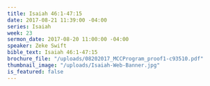 ```yaml
---
title: Isaiah 46:1-47:15
date: 2017-08-21 11:39:00 -04:00
series: Isaiah
week: 23
sermon_date: 2017-08-20 11:00:00 -04:00
speaker: Zeke Swift
bible_text: Isaiah 46:1-47:15
brochure_file: "/uploads/08202017_MCCProgram_proof1-c93510.pdf"
thumbnail_image: "/uploads/Isaiah-Web-Banner.jpg"
is_featured: false
---
```


